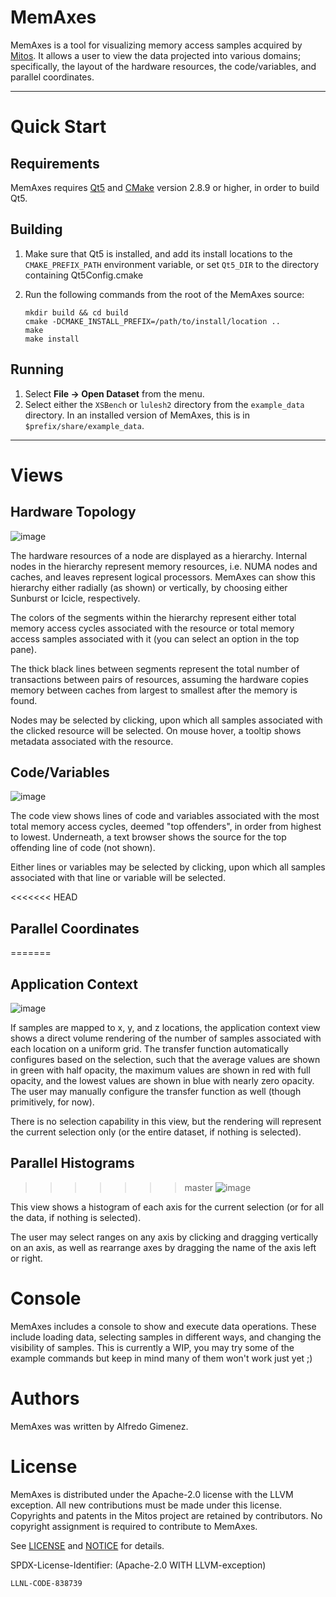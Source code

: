 # MemAxes

MemAxes is a tool for visualizing memory access samples
acquired by [Mitos](http://github.com/scalability-llnl/Mitos).
It allows a user to view the data projected into various domains;
specifically, the layout of the hardware resources, the
code/variables, and parallel coordinates.

----

# Quick Start

## Requirements

MemAxes requires [Qt5](http://qt-project.org/qt5) and
[CMake](http://www.cmake.org) version 2.8.9 or higher, in order to
build Qt5.

## Building

1. Make sure that Qt5 is installed, and add its install
   locations to the `CMAKE_PREFIX_PATH` environment variable,
   or set `Qt5_DIR` to the directory containing Qt5Config.cmake

2. Run the following commands from the root of the MemAxes source:
   ```
   mkdir build && cd build
   cmake -DCMAKE_INSTALL_PREFIX=/path/to/install/location ..
   make
   make install
   ```

## Running
1. Select **File &rarr; Open Dataset** from the menu.
2. Select either the `XSBench` or `lulesh2` directory from the `example_data` directory.
   In an installed version of MemAxes, this is in `$prefix/share/example_data`.

----
# Views
## Hardware Topology
![image](images/topo.png)

The hardware resources of a node are displayed as a hierarchy.
Internal nodes in the hierarchy represent memory resources, i.e.
NUMA nodes and caches, and leaves represent logical processors.
MemAxes can show this hierarchy either radially (as shown) or vertically,
by choosing either Sunburst or Icicle, respectively.

The colors of the segments within the hierarchy represent either total
memory access cycles associated with the resource or total memory access
samples associated with it (you can select an option in the top pane).

The thick black lines between segments represent the total number of
transactions between pairs of resources, assuming the hardware copies
memory between caches from largest to smallest after the memory is found.

Nodes may be selected by clicking, upon which all samples associated
with the clicked resource will be selected. On mouse hover, a tooltip
shows metadata associated with the resource.

## Code/Variables
![image](images/code.png)

The code view shows lines of code and variables associated with the
most total memory access cycles, deemed "top offenders", in order from
highest to lowest. Underneath, a text browser shows the source for the
top offending line of code (not shown).

Either lines or variables may be selected by clicking, upon which all
samples associated with that line or variable will be selected.

<<<<<<< HEAD
## Parallel Coordinates
=======
## Application Context
![image](images/application.png)

If samples are mapped to x, y, and z locations, the application
context view shows a direct volume rendering of the number of samples
associated with each location on a uniform grid. The transfer function
automatically configures based on the selection, such that the average
values are shown in green with half opacity, the maximum values are
shown in red with full opacity, and the lowest values are shown in
blue with nearly zero opacity. The user may manually configure the
transfer function as well (though primitively, for now).

There is no selection capability in this view, but the rendering will
represent the current selection only (or the entire dataset, if
nothing is selected).

## Parallel Histograms
>>>>>>> master
![image](images/pcoords.png)

This view shows a histogram of each axis for the current selection (or
for all the data, if nothing is selected).

The user may select ranges on any axis by clicking and dragging
vertically on an axis, as well as rearrange axes by dragging the name
of the axis left or right.

# Console

MemAxes includes a console to show and execute data operations. These
include loading data, selecting samples in different ways, and
changing the visibility of samples. This is currently a WIP, you may
try some of the example commands but keep in mind many of them won't
work just yet ;)

# Authors

MemAxes was written by Alfredo Gimenez.

# License

MemAxes is distributed under the Apache-2.0 license with the LLVM exception.
All new contributions must be made under this license. Copyrights and patents
in the Mitos project are retained by contributors. No copyright assignment is
required to contribute to MemAxes.

See [LICENSE](https://github.com/llnl/memaxes/blob/main/LICENSE) and
[NOTICE](https://github.com/llnl/memaxes/blob/main/NOTICE) for details.

SPDX-License-Identifier: (Apache-2.0 WITH LLVM-exception)

`LLNL-CODE-838739`
